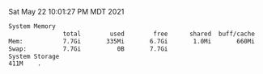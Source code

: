 Sat May 22 10:01:27 PM MDT 2021
```bash
System Memory
               total        used        free      shared  buff/cache   available
Mem:           7.7Gi       335Mi       6.7Gi       1.0Mi       660Mi       7.1Gi
Swap:          7.7Gi          0B       7.7Gi
System Storage
411M	.
```
